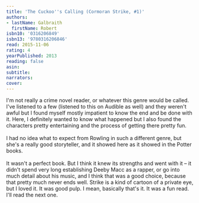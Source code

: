 ```yaml
---
title: 'The Cuckoo''s Calling (Cormoran Strike, #1)'
authors:
- lastName: Galbraith
  firstName: Robert
isbn10: '0316206849'
isbn13: '9780316206846'
read: 2015-11-06
rating: 4
yearPublished: 2013
reading: false
asin:
subtitle:
narrators:
cover:
---
```

I'm not really a crime novel reader, or whatever this genre would be called. I've listened to a few (listened to this on Audible as well) and they weren't awful but I found myself mostly impatient to know the end and be done with it. Here, I definitely wanted to know what happened but I also found the characters pretty entertaining and the process of getting there pretty fun.<br/><br/>I had no idea what to expect from Rowling in such a different genre, but she's a really good storyteller, and it showed here as it showed in the Potter books.<br/><br/>It wasn't a perfect book. But I think it knew its strengths and went with it – it didn't spend very long establishing Deeby Macc as a rapper, or go into much detail about his music, and I think that was a good choice, because that pretty much never ends well. Strike is a kind of cartoon of a private eye, but I loved it. It was good pulp. I mean, basically that's it. It was a fun read. I'll read the next one.